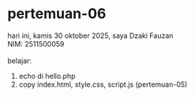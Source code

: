 # pertemuan-06

hari ini, kamis 30 oktober 2025,
saya Dzaki Fauzan<br>
NIM: 2511500059<br>
<br>
belajar:<br>
<ol>
  <li>echo di hello.php</li>
  <li>copy index.html, style.css, script.js (pertemuan-05)</li>
</oli>